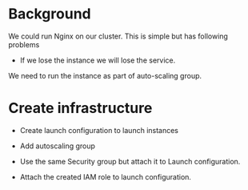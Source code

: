 # Background

We could run Nginx on our cluster. This is simple but has following problems

- If we lose the instance we will lose the service.

We need to run the instance as part of auto-scaling group.

# Create infrastructure

- Create launch configuration to launch instances 

- Add autoscaling group

- Use the same Security group but attach it to Launch configuration.  

- Attach the created IAM role to launch configuration.

